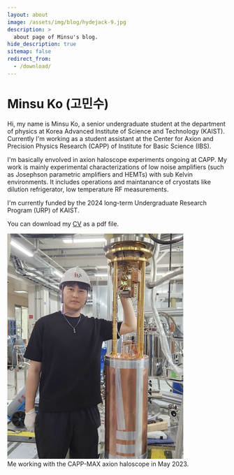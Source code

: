 ```yaml
---
layout: about
image: /assets/img/blog/hydejack-9.jpg
description: >
  about page of Minsu's blog.
hide_description: true
sitemap: false
redirect_from:
  - /download/
---
```


# Minsu Ko (고민수)

Hi, my name is Minsu Ko, a senior undergraduate student at the department of physics at Korea Advanced Institute of Science and Technology (KAIST). Currently I'm working as a student assistant at the Center for Axion and Precision Physics Research (CAPP) of Institute for Basic Science (IBS).

I'm basically envolved in axion haloscope experiments ongoing at CAPP. My work is mainly experimental characterizations
of low noise amplifiers (such as Josephson parametric amplifiers and HEMTs) with sub Kelvin environments. It includes operations
and maintanance of cryostats like dilution refrigerator, low temperature RF measurements.

I'm currently funded by the 2024 long-term Undergraduate Research Program (URP) of KAIST. 

You can download my [CV] as a pdf file.

<p align="left">
  <img src="/assets/img/me_MAX.jpg" style="width:80%; height:auto;"/>
  <br>
  Me working with the CAPP-MAX axion haloscope in May 2023.
</p>
<div style="clear:both;"></div>


[CV]: /distributions/cv_minsu.pdf
